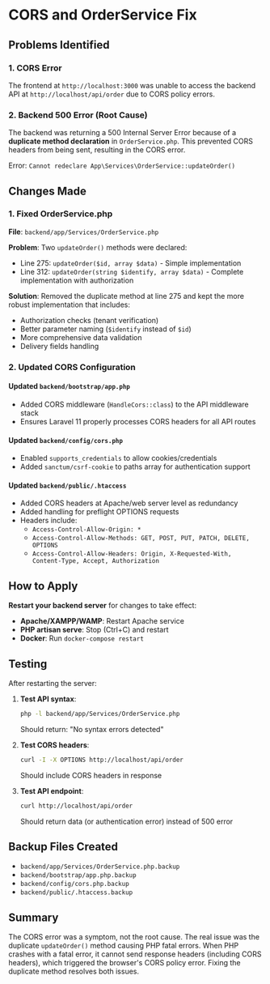 # CORS and OrderService Fix

## Problems Identified

### 1. CORS Error
The frontend at `http://localhost:3000` was unable to access the backend API at `http://localhost/api/order` due to CORS policy errors.

### 2. Backend 500 Error (Root Cause)
The backend was returning a 500 Internal Server Error because of a **duplicate method declaration** in `OrderService.php`. This prevented CORS headers from being sent, resulting in the CORS error.

Error: `Cannot redeclare App\Services\OrderService::updateOrder()`

## Changes Made

### 1. Fixed OrderService.php
**File**: `backend/app/Services/OrderService.php`

**Problem**: Two `updateOrder()` methods were declared:
- Line 275: `updateOrder($id, array $data)` - Simple implementation
- Line 312: `updateOrder(string $identify, array $data)` - Complete implementation with authorization

**Solution**: Removed the duplicate method at line 275 and kept the more robust implementation that includes:
- Authorization checks (tenant verification)
- Better parameter naming (`$identify` instead of `$id`)
- More comprehensive data validation
- Delivery fields handling

### 2. Updated CORS Configuration

#### Updated `backend/bootstrap/app.php`
- Added CORS middleware (`HandleCors::class`) to the API middleware stack
- Ensures Laravel 11 properly processes CORS headers for all API routes

#### Updated `backend/config/cors.php`
- Enabled `supports_credentials` to allow cookies/credentials
- Added `sanctum/csrf-cookie` to paths array for authentication support

#### Updated `backend/public/.htaccess`
- Added CORS headers at Apache/web server level as redundancy
- Added handling for preflight OPTIONS requests
- Headers include:
  - `Access-Control-Allow-Origin: *`
  - `Access-Control-Allow-Methods: GET, POST, PUT, PATCH, DELETE, OPTIONS`
  - `Access-Control-Allow-Headers: Origin, X-Requested-With, Content-Type, Accept, Authorization`

## How to Apply

**Restart your backend server** for changes to take effect:
- **Apache/XAMPP/WAMP**: Restart Apache service
- **PHP artisan serve**: Stop (Ctrl+C) and restart
- **Docker**: Run `docker-compose restart`

## Testing

After restarting the server:

1. **Test API syntax**:
   ```bash
   php -l backend/app/Services/OrderService.php
   ```
   Should return: "No syntax errors detected"

2. **Test CORS headers**:
   ```bash
   curl -I -X OPTIONS http://localhost/api/order
   ```
   Should include CORS headers in response

3. **Test API endpoint**:
   ```bash
   curl http://localhost/api/order
   ```
   Should return data (or authentication error) instead of 500 error

## Backup Files Created
- `backend/app/Services/OrderService.php.backup`
- `backend/bootstrap/app.php.backup`
- `backend/config/cors.php.backup`
- `backend/public/.htaccess.backup`

## Summary
The CORS error was a symptom, not the root cause. The real issue was the duplicate `updateOrder()` method causing PHP fatal errors. When PHP crashes with a fatal error, it cannot send response headers (including CORS headers), which triggered the browser's CORS policy error. Fixing the duplicate method resolves both issues.
